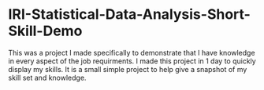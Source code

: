 # IRI-Statistical-Data-Analysis-Short-Skill-Demo

This was a project I made specifically to demonstrate that I have knowledge in every aspect of the job requirments. I made this project in 1 day to quickly display my skills. It is a small simple project to help give a snapshot of my skill set and knowledge.
